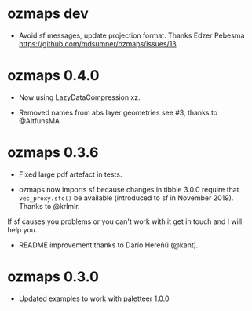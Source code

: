 # ozmaps dev

* Avoid sf messages, update projection format. Thanks Edzer Pebesma https://github.com/mdsumner/ozmaps/issues/13 .


# ozmaps 0.4.0

* Now using LazyDataCompression xz. 

* Removed names from abs layer geometries see #3, thanks to @AltfunsMA 

# ozmaps 0.3.6

* Fixed large pdf artefact in tests. 

* ozmaps now imports sf because changes in tibble 3.0.0 require that
`vec_proxy.sfc()` be available (introduced to sf in November 2019). Thanks to @krlmlr. 

If sf causes
you problems or you can't work with it get in touch and I will help you. 

* README improvement thanks to Darío Hereñú (@kant). 

# ozmaps 0.3.0

* Updated examples to work with paletteer 1.0.0
